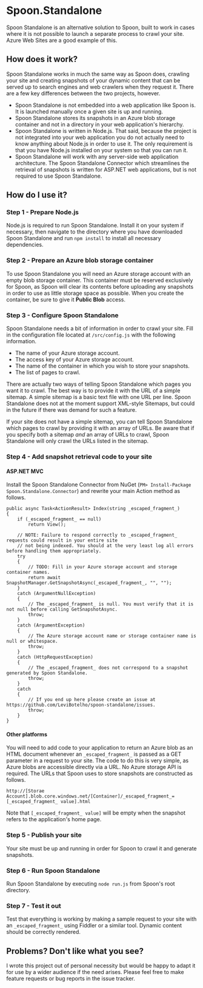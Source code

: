 # Spoon.Standalone

Spoon Standalone is an alternative solution to Spoon, built to work in cases where it is not possible to launch a separate process to crawl your site. Azure Web Sites are a good example of this.

## How does it work?

Spoon Standalone works in much the same way as Spoon does, crawling your site and creating snapshots of your dynamic content that can be served up to search engines and web crawlers when they request it. There are a few key differences between the two projects, however.

+ Spoon Standalone is not embedded into a web application like Spoon is. It is launched manually once a given site is up and running.
+ Spoon Standalone stores its snapshots in an Azure blob storage container and not in a directory in your web application's hierarchy.
+ Spoon Standalone is written in Node.js. That said, because the project is not integrated into your web application you do not actually need to know anything about Node.js in order to use it. The only requirement is that you have Node.js installed on your system so that you can run it.
+ Spoon Standalone will work with any server-side web application architecture. The Spoon Standalone Connector which streamlines the retrieval of snapshots is written for ASP.NET web applications, but is not required to use Spoon Standalone.

## How do I use it?

### Step 1 - Prepare Node.js

Node.js is required to run Spoon Standalone. Install it on your system if necessary, then navigate to the directory where you have downloaded Spoon Standalone and run `npm install` to install all necessary dependencies.

### Step 2 - Prepare an Azure blob storage container

To use Spoon Standalone you will need an Azure storage account with an empty blob storage container. This container must be reserved exclusively for Spoon, as Spoon will clear its contents before uploading any snapshots in order to use as little storage space as possible. When you create the container, be sure to give it **Public Blob** access.

### Step 3 - Configure Spoon Standalone

Spoon Standalone needs a bit of information in order to crawl your site. Fill in the configuration file located at `/src/config.js` with the following information.

+ The name of your Azure storage account.
+ The access key of your Azure storage account.
+ The name of the container in which you wish to store your snapshots.
+ The list of pages to crawl.

There are actually two ways of telling Spoon Standalone which pages you want it to crawl. The best way is to provide it with the URL of a simple sitemap. A simple sitemap is a basic text file with one URL per line. Spoon Standalone does not at the moment support XML-style Sitemaps, but could in the future if there was demand for such a feature.

If your site does not have a simple sitemap, you can tell Spoon Standalone which pages to crawl by providing it with an array of URLs. Be aware that if you specify both a sitemap *and* an array of URLs to crawl, Spoon Standalone will only crawl the URLs listed in the sitemap.

### Step 4 - Add snapshot retrieval code to your site

#### ASP.NET MVC

Install the Spoon Standalone Connector from NuGet (`PM> Install-Package Spoon.Standalone.Connector`) and rewrite your main Action method as follows.

	public async Task<ActionResult> Index(string _escaped_fragment_)
    {
        if (_escaped_fragment_ == null)
            return View();

        // NOTE: Failure to respond correctly to _escaped_fragment_ requests could result in your entire site
        // not being indexed. You should at the very least log all errors before handling them appropriately.
        try
        {
            // TODO: Fill in your Azure storage account and storage container names.
            return await SnapshotManager.GetSnapshotAsync(_escaped_fragment_, "", "");
        }
        catch (ArgumentNullException)
        {
            // The _escaped_fragment_ is null. You must verify that it is not null before calling GetSnapshotAsync.
            throw;
        }
        catch (ArgumentException)
        {
            // The Azure storage account name or storage container name is null or whitespace.
            throw;
        }
        catch (HttpRequestException)
        {
            // The _escaped_fragment_ does not correspond to a snapshot generated by Spoon Standalone.
            throw;
        }
        catch
        {
            // If you end up here please create an issue at https://github.com/LeviBotelho/spoon-standalone/issues.
            throw;
        }
    }

#### Other platforms

You will need to add code to your application to return an Azure blob as an HTML document whenever an `_escaped_fragment_` is passed as a GET parameter in a request to your site. The code to do this is very simple, as Azure blobs are accessible directly via a URL. No Azure storage API is required. The URLs that Spoon uses to store snapshots are constructed as follows.

	http://[Storae Account].blob.core.windows.net/[Container]/_escaped_fragment_=[_escaped_fragment_ value].html

Note that `[_escaped_fragment_ value]` will be empty when the snapshot refers to the application's home page.

### Step 5 - Publish your site

Your site must be up and running in order for Spoon to crawl it and generate snapshots.

### Step 6 - Run Spoon Standalone

Run Spoon Standalone by executing `node run.js` from Spoon's root directory.

### Step 7 - Test it out

Test that everything is working by making a sample request to your site with an `_escaped_fragment_` using Fiddler or a similar tool. Dynamic content should be correctly rendered.

## Problems? Don't like what you see?
I wrote this project out of personal necessity but would be happy to adapt it for use by a wider audience if the need arises. Please feel free to make feature requests or bug reports in the issue tracker.